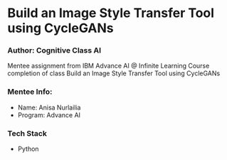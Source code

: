 # Build an Image Style Transfer Tool using CycleGANs

### Author: Cognitive Class AI

Mentee assignment from IBM Advance AI @ Infinite Learning Course completion of class Build an Image Style Transfer Tool using CycleGANs

### Mentee Info: 
* Name: Anisa Nurlailia
* Program: Advance AI

### Tech Stack
* Python
